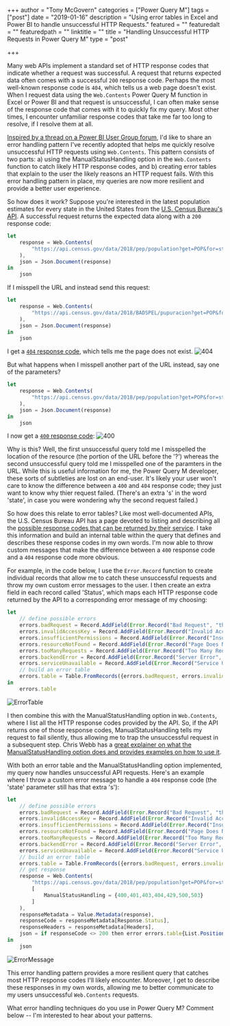 +++
author = "Tony McGovern"
categories = ["Power Query M"]
tags = ["post"]
date = "2019-01-16"
description = "Using error tables in Excel and Power BI to handle unsuccessful HTTP Requests."
featured = ""
featuredalt = ""
featuredpath = ""
linktitle = ""
title = "Handling Unsuccessful HTTP Requests in Power Query M"
type = "post"

+++

Many web APIs implement a standard set of HTTP response codes that indicate whether a request was successful. A request that returns expected data often comes with a successful `200` response code. Perhaps the most well-known response code is `404`, which tells us a web page doesn't exist. When I request data using the `Web.Contents` Power Query M function in Excel or Power BI and that request is unsuccessful, I can often make sense of the response code that comes with it to quickly fix my query. Most other times, I encounter unfamiliar response codes that take me far too long to resolve, if I resolve them at all.

[Inspired by a thread on a Power BI User Group forum](https://www.pbiusergroup.com/powerbiug/communities/community-home/digestviewer/viewthread?MessageKey=51aaec6c-1071-4948-9549-59476ba1dfd8), I'd like to share an error handling pattern I've recently adopted  that helps me quickly resolve unsuccessful HTTP requests using `Web.Contents`. This pattern consists of two parts: a) using the ManualStatusHandling option in the `Web.Contents` function to catch likely HTTP response codes, and b) creating error tables that explain to the user the likely reasons an HTTP request fails. With this error handling pattern in place, my queries are now more resilient and provide a better user experience. 

So how does it work? Suppose you're interested in the latest population estimates for every state in the United States from the [U.S. Census Bureau's API](https://www.census.gov/data/developers/data-sets.html). A successful request returns the expected data along with a `200` response code:

``` javascript
let
    response = Web.Contents(
        "https://api.census.gov/data/2018/pep/population?get=POP&for=state"
    ),
    json = Json.Document(response)
in
    json
```

If I misspell the URL and instead send this request:

``` javascript
let
    response = Web.Contents(
        "https://api.census.gov/data/2018/BADSPEL/pupuracion?get=POP&for=state"
    ),
    json = Json.Document(response)
in
    json
```

I get a [`404` response code](https://developer.mozilla.org/en-US/docs/Web/HTTP/Status/404), which tells me the page does not exist.
![404](/img/main/404_Response_Code.png)

But what happens when I misspell another part of the URL instead, say one of the parameters?

``` javascript
let
    response = Web.Contents(
        "https://api.census.gov/data/2018/pep/population?get=POP&for=states"
    ),
    json = Json.Document(response)
in
    json
```

I now get a [`400` response code](https://developer.mozilla.org/en-US/docs/Web/HTTP/Status/400):
![400](/img/main/400_Response_Code.png)


Why is this? Well, the first unsuccessful query told me I misspelled the location of the resource (the portion of the URL before the '?') whereas the second unsuccessful query told me I misspelled one of the paramters in the URL. While this is useful information for me, the Power Query M developer, these sorts of subtleties are lost on an end-user. It's likely your user won't care to know the difference between a `400` and `404` response code; they just want to know why thier request failed. (There's an extra 's' in the word 'state', in case you were wondering why the second request failed.)

So how does this relate to error tables? Like most well-documented APIs, the U.S. Census Bureau API has a page devoted to listing and describing all the [possible response codes that can be returned by their service](https://factfinder.census.gov/service/ErrorCodes.html). I take this information and build an internal table within the query that defines and describes these response codes in my own words. I'm now able to throw custom messages that make the difference between a `400` response code and a `404` response code more obvious.

For example, in the code below, I use the `Error.Record` function to create individual records that allow me to catch these unsuccessful requests and throw my own custom error messages to the user. I then create an extra field in each record called 'Status', which maps each HTTP response code returned by the API to a corresponding error message of my choosing:

``` javascript
let
    // define possible errors
    errors.badRequest = Record.AddField(Error.Record("Bad Request", "this dataset does not exist. It's most likely a misspelled parameter. Double check the spelling of the geography and variables you're passing as parameters."), "Status", 400),
    errors.invalidAccessKey = Record.AddField(Error.Record("Invalid Access Key", "Make sure the provided access exists and is entered correctly."), "Status", 401),
    errors.insufficientPermissions = Record.AddField(Error.Record("Insufficient Permissions", "you don't have the right permissions to access this dataset."), "Status", 403),
    errors.resourceNotFound = Record.AddField(Error.Record("Page Does Not Exist", "this dataset does not exist. It's most likely a misspelling somewhere in the URL. Double check the URL and make sure it's spelled correctly."), "Status", 404),
    errors.tooManyRequests = Record.AddField(Error.Record("Too Many Requests", "you've reached your daily limit. Come back in 24 hours and try again."), "Status", 429),
    errors.backendError = Record.AddField(Error.Record("Server Error", "there is an unknown server error preventing this request from being executed. You've done nothing wrong. Just try again in a bit."), "Status", 500),
    errors.serviceUnavailable = Record.AddField(Error.Record("Service Unavailable", "the server is too busy right now and needs a short break. Don't worry, you can try again in a bit."), "Status", 503),
    // build an error table
    errors.table = Table.FromRecords({errors.badRequest, errors.invalidAccessKey, errors.insufficientPermissions, errors.resourceNotFound, errors.tooManyRequests, errors.backendError, errors.serviceUnavailable})
in
    errors.table
```
![ErrorTable](/img/main/Error_Table.png)

I then combine this with the ManualStatusHandling option in `Web.Contents`, where I list all the HTTP response codes provided by the API. So, if the API returns one of those response codes, ManualStatusHandling tells my request to fail silently, thus allowing me to trap the unsuccessful request in a subsequent step. Chris Webb has a [great explainer on what the ManualStatusHandling option does and provides examples on how to use it](https://blog.crossjoin.co.uk/2016/08/09/handling-404-not-found-errors-with-web-contents-in-power-query-and-power-bi). 

With both an error table and the ManualStatusHandling option implemented, my query now handles unsuccessful API requests. Here's an example where I throw a custom error message to handle a `404` response code (the 'state' parameter still has that extra 's'):

``` javascript
let
    // define possible errors
    errors.badRequest = Record.AddField(Error.Record("Bad Request", "this dataset does not exist. It's most likely a misspelled parameter. Double check the spelling of the geography and variables you're passing as parameters."), "Status", 400),
    errors.invalidAccessKey = Record.AddField(Error.Record("Invalid Access Key", "Make sure the provided access exists and is entered correctly."), "Status", 401),
    errors.insufficientPermissions = Record.AddField(Error.Record("Insufficient Permissions", "you don't have the right permissions to access this dataset."), "Status", 403),
    errors.resourceNotFound = Record.AddField(Error.Record("Page Does Not Exist", "this dataset does not exist. It's most likely a misspelling somewhere in the URL. Double check the URL and make sure it's spelled correctly."), "Status", 404),
    errors.tooManyRequests = Record.AddField(Error.Record("Too Many Requests", "you've reached your daily limit. Come back in 24 hours and try again."), "Status", 429),
    errors.backendError = Record.AddField(Error.Record("Server Error", "there is an unknown server error preventing this request from being executed. You've done nothing wrong. Just try again in a bit."), "Status", 500),
    errors.serviceUnavailable = Record.AddField(Error.Record("Service Unavailable", "the server is too busy right now and needs a short break. Don't worry, you can try again in a bit."), "Status", 503),
    // build an error table
    errors.table = Table.FromRecords({errors.badRequest, errors.invalidAccessKey, errors.insufficientPermissions, errors.resourceNotFound, errors.tooManyRequests, errors.backendError, errors.serviceUnavailable}),
    // get response
    response = Web.Contents(
        "https://api.census.gov/data/2018/pep/population?get=POP&for=states", 
        [
            ManualStatusHandling = {400,401,403,404,429,500,503}
        ]
    ),
    responseMetadata = Value.Metadata(response),
    responseCode = responseMetadata[Response.Status],
    responseHeaders = responseMetadata[Headers],
    json = if responseCode <> 200 then error errors.table{List.PositionOf(errors.table[Status],responseCode)} else Json.Document(response)
in
    json
```
![ErrorMessage](/img/main/Custom_Error_Message.png)

This error handling pattern provides a more resilient query that catches most HTTP response codes I'll likely encounter. Moreover, I get to describe these responses in my own words, allowing me to better communicate to my users unsuccessful `Web.Contents` requests.

What error handling techniques do you use in Power Query M? Comment below -- I'm interested to hear about your patterns.